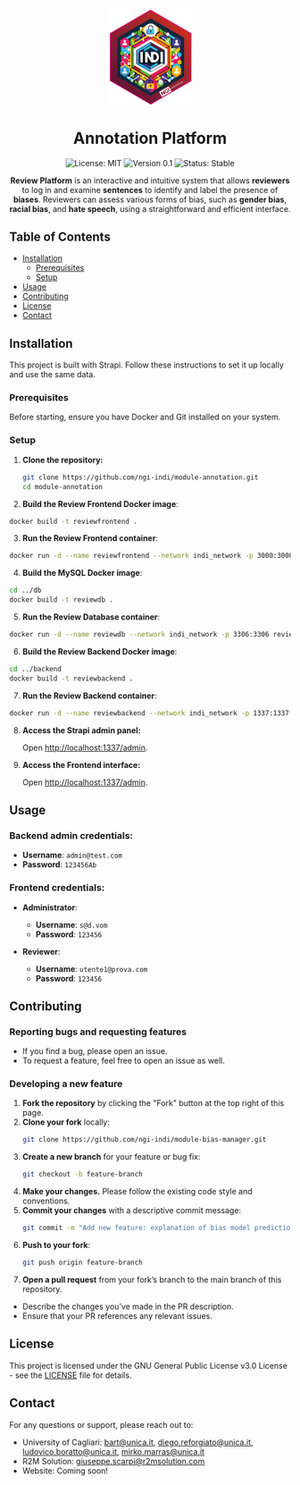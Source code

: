 <div align="center">
  <img src="./assets/logo.png" alt="Logo" width="150"/>

  # Annotation Platform

  ![License: MIT](https://img.shields.io/badge/License-MIT-blue.svg)
  ![Version 0.1](https://img.shields.io/badge/version-0.1-green.svg)
  ![Status: Stable](https://img.shields.io/badge/status-stable-brightgreen.svg)
    
  <p>
    <strong>Review Platform</strong> is an interactive and intuitive system that allows <strong>reviewers</strong> to log in and examine <strong>sentences</strong> to identify and label the presence of <strong>biases</strong>. Reviewers can assess various forms of bias, such as <strong>gender bias</strong>, <strong>racial bias</strong>, and <strong>hate speech</strong>, using a straightforward and efficient interface. 
  </p>
</div>

## Table of Contents

- [Installation](#installation)
  - [Prerequisites](#prerequisites)
  - [Setup](#setup)
- [Usage](#usage)
- [Contributing](#contributing)
- [License](#license)
- [Contact](#contact)

## Installation

This project is built with Strapi. Follow these instructions to set it up locally and use the same data.

### Prerequisites

Before starting, ensure you have Docker and Git installed on your system.

### Setup

1. **Clone the repository:**

    ```bash
    git clone https://github.com/ngi-indi/module-annotation.git
    cd module-annotation
    ```

2. **Build the Review Frontend Docker image**:

```bash
docker build -t reviewfrontend .
```

3. **Run the Review Frontend container**:

```bash
docker run -d --name reviewfrontend --network indi_network -p 3000:3000 reviewfrontend
```

4. **Build the MySQL Docker image**:

```bash
cd ../db
docker build -t reviewdb .
```

5. **Run the Review Database container**:

```bash
docker run -d --name reviewdb --network indi_network -p 3306:3306 reviewdb
```

6. **Build the Review Backend Docker image**:

```bash
cd ../backend
docker build -t reviewbackend .
```

7. **Run the Review Backend container**:

```bash
docker run -d --name reviewbackend --network indi_network -p 1337:1337 reviewbackend
```

8. **Access the Strapi admin panel:**

    Open [http://localhost:1337/admin](http://localhost:1337/admin).

8. **Access the Frontend interface:**

    Open [http://localhost:1337/admin](http://localhost:3000).

## Usage

### Backend admin credentials:
- **Username**: `admin@test.com`
- **Password**: `123456Ab`

### Frontend credentials:
- **Administrator**:
  - **Username**: `s@d.vom`
  - **Password**: `123456`
  
- **Reviewer**:
  - **Username**: `utente1@prova.com`
  - **Password**: `123456`

## Contributing

### Reporting bugs and requesting features
- If you find a bug, please open an issue.
- To request a feature, feel free to open an issue as well.

### Developing a new feature

1. **Fork the repository** by clicking the "Fork" button at the top right of this page.
2. **Clone your fork** locally:
   ```bash
   git clone https://github.com/ngi-indi/module-bias-manager.git
   ```
3. **Create a new branch** for your feature or bug fix:
   ```bash
   git checkout -b feature-branch
   ```
4. **Make your changes.** Please follow the existing code style and conventions.
5. **Commit your changes** with a descriptive commit message:
   ```bash
   git commit -m "Add new feature: explanation of bias model predictions"
   ```
6. **Push to your fork**:
   ```bash
   git push origin feature-branch
   ```
7. **Open a pull request** from your fork’s branch to the main branch of this repository.
- Describe the changes you’ve made in the PR description.
- Ensure that your PR references any relevant issues.

## License
This project is licensed under the GNU General Public License v3.0 License - see the [LICENSE](https://github.com/ngi-indi/module-annotation/blob/main/LICENSE) file for details.

## Contact
For any questions or support, please reach out to:
- University of Cagliari: bart@unica.it, diego.reforgiato@unica.it, ludovico.boratto@unica.it, mirko.marras@unica.it
- R2M Solution: giuseppe.scarpi@r2msolution.com
- Website: Coming soon!

